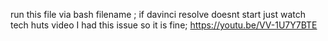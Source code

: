 run this file via bash filename ;
if davinci resolve doesnt start just watch tech huts video I had this issue so it is fine;
https://youtu.be/VV-1U7Y7BTE
